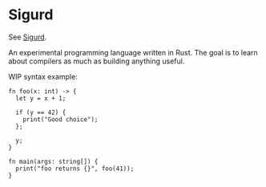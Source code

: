 # Sigurd
See [Sigurd](https://en.wikipedia.org/wiki/Sigurd).

An experimental programming language written in Rust. The goal is to learn
about compilers as much as building anything useful.


WIP syntax example:

```
fn foo(x: int) -> {
  let y = x + 1;

  if (y == 42) {
    print("Good choice");
  };

  y;
}

fn main(args: string[]) {
  print("foo returns {}", foo(41));
}

```

